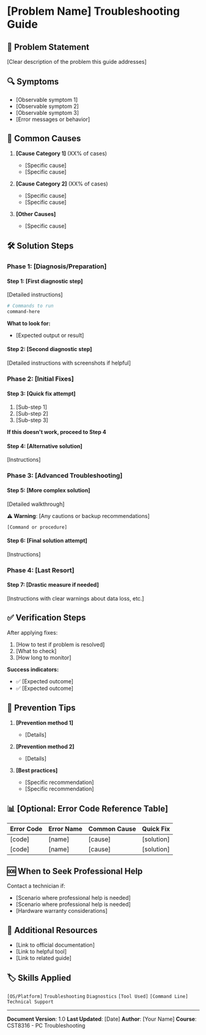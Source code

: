 # [Problem Name] Troubleshooting Guide

## 📌 Problem Statement

[Clear description of the problem this guide addresses]

## 🔍 Symptoms

- [Observable symptom 1]
- [Observable symptom 2]
- [Observable symptom 3]
- [Error messages or behavior]

## 🎯 Common Causes

1. **[Cause Category 1]** (XX% of cases)
   - [Specific cause]
   - [Specific cause]

2. **[Cause Category 2]** (XX% of cases)
   - [Specific cause]
   - [Specific cause]

3. **[Other Causes]**
   - [Specific cause]

## 🛠️ Solution Steps

### Phase 1: [Diagnosis/Preparation]

#### Step 1: [First diagnostic step]
[Detailed instructions]

```bash
# Commands to run
command-here
```

**What to look for:**
- [Expected output or result]

#### Step 2: [Second diagnostic step]
[Detailed instructions with screenshots if helpful]

### Phase 2: [Initial Fixes]

#### Step 3: [Quick fix attempt]
1. [Sub-step 1]
2. [Sub-step 2]
3. [Sub-step 3]

**If this doesn't work, proceed to Step 4**

#### Step 4: [Alternative solution]
[Instructions]

### Phase 3: [Advanced Troubleshooting]

#### Step 5: [More complex solution]
[Detailed walkthrough]

**⚠️ Warning**: [Any cautions or backup recommendations]

```
[Command or procedure]
```

#### Step 6: [Final solution attempt]
[Instructions]

### Phase 4: [Last Resort]

#### Step 7: [Drastic measure if needed]
[Instructions with clear warnings about data loss, etc.]

## ✅ Verification Steps

After applying fixes:
1. [How to test if problem is resolved]
2. [What to check]
3. [How long to monitor]

**Success indicators:**
- ✅ [Expected outcome]
- ✅ [Expected outcome]

## 🚫 Prevention Tips

1. **[Prevention method 1]**
   - [Details]

2. **[Prevention method 2]**
   - [Details]

3. **[Best practices]**
   - [Specific recommendation]
   - [Specific recommendation]

## 📊 [Optional: Error Code Reference Table]

| Error Code | Error Name | Common Cause | Quick Fix |
|-----------|-----------|--------------|-----------|
| [code] | [name] | [cause] | [solution] |
| [code] | [name] | [cause] | [solution] |

## 🆘 When to Seek Professional Help

Contact a technician if:
- [Scenario where professional help is needed]
- [Scenario where professional help is needed]
- [Hardware warranty considerations]

## 📖 Additional Resources

- [Link to official documentation]
- [Link to helpful tool]
- [Link to related guide]

## 🏷️ Skills Applied

`[OS/Platform]` `Troubleshooting` `Diagnostics` `[Tool Used]` `[Command Line]` `Technical Support`

---

**Document Version**: 1.0
**Last Updated**: [Date]
**Author**: [Your Name]
**Course**: CST8316 - PC Troubleshooting
